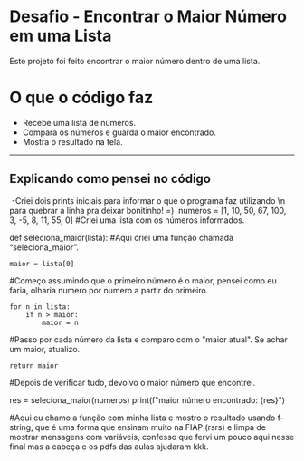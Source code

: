 # Desafio - Encontrar o Maior Número em uma Lista

Este projeto foi feito encontrar o maior número dentro de uma lista.


# O que o código faz

- Recebe uma lista de números.
- Compara os números e guarda o maior encontrado.
- Mostra o resultado na tela.

---

## Explicando como pensei no código
 -Criei dois prints iniciais para informar o que o programa faz utilizando \n para quebrar a linha pra deixar bonitinho! =) 
numeros = [1, 10, 50, 67, 100, 3, -5, 8, 11, 55, 0]
#Criei uma lista com os números informados.


def seleciona_maior(lista):
#Aqui criei uma função chamada “seleciona_maior”.


    maior = lista[0]
#Começo assumindo que o primeiro número é o maior, pensei como eu faria, olharia numero por numero a partir do primeiro.


    for n in lista:
        if n > maior:
            maior = n
#Passo por cada número da lista e comparo com o "maior atual". Se achar um maior, atualizo.


    return maior
#Depois de verificar tudo, devolvo o maior número que encontrei.


res = seleciona_maior(numeros)
print(f"maior número encontrado: {res}") 

#Aqui eu chamo a função com minha lista e mostro o resultado usando f-string, que é uma forma que ensinam muito na FIAP (rsrs) e limpa de mostrar mensagens com variáveis, confesso que fervi um pouco aqui nesse final mas a cabeça e os pdfs das aulas ajudaram kkk.
